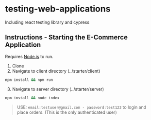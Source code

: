 # testing-web-applications
Including react testing library and cypress


## Instructions - Starting the E-Commerce Application

Requires [Node.js](https://nodejs.org/)  to run.

1. Clone
2. Navigate to client directory (../starter/client)
```sh
npm install && npm run
```
3. Navigate to server directory (../starter/server)
```sh
npm install && node index
```

> USE: `email:testuser@gmail.com - password:test123` to login and place orders. (This is the only authenticated user)
